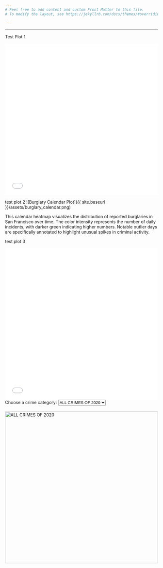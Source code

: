 ```yaml
---
# Feel free to add content and custom Front Matter to this file.
# To modify the layout, see https://jekyllrb.com/docs/themes/#overriding-theme-defaults

---
```

---

Test Plot 1

<div style="width: 100%; height: 500px;">
  <iframe src="{{ site.baseurl }}/assets/burglary_heatmap.html" frameborder="0" width="100%" height="100%"></iframe>
</div>

test plot 2
![Burglary Calendar Plot]({{ site.baseurl }}/assets/burglary_calendar.png)

This calendar heatmap visualizes the distribution of reported burglaries in San Francisco over time. The color intensity represents the number of daily incidents, with darker green indicating higher numbers. Notable outlier days are specifically annotated to highlight unusual spikes in criminal activity.

test plot 3
<div style="width: 100%; height: 500px;">
  <iframe src="{{ site.baseurl }}/assets/crime_growth.html" frameborder="0" width="100%" height="100%"></iframe>
</div>

<div>
  <label for="crime-category-selector">Choose a crime category:</label>
  <select id="crime-category-selector" onchange="updateImage(this.value);">
    <option value="https://mrmustii.github.io/assets/calplots/all_crimes_2020_calplot.png" selected>ALL CRIMES OF 2020</option>
    <option value="https://mrmustii.github.io/assets/calplots/assault_2020_calplot.png">Assault</option>
    <option value="https://mrmustii.github.io/assets/calplots/burglary_2020_calplot.png">Burglary</option>
    <option value="https://mrmustii.github.io/assets/calplots/drug_narcotic_2020_calplot.png">Drugs/Narcotics</option>
    <option value="https://mrmustii.github.io/assets/calplots/larceny_theft_2020_calplot.png">Larceny/Theft</option>
    <option value="https://mrmustii.github.io/assets/calplots/prostitution_2020_calplot.png">Prostitution</option>
    <option value="https://mrmustii.github.io/assets/calplots/robbery_2020_calplot.png">Robbery</option>
    <option value="https://mrmustii.github.io/assets/calplots/stolen_property_2020_calplot.png">Stolen Property</option>
    <option value="https://mrmustii.github.io/assets/calplots/vandalism_2020_calplot.png">Vandalism</option>
    <option value="https://mrmustii.github.io/assets/calplots/vehicle_theft_2020_calplot.png">Vehicle Theft</option>
    <option value="https://mrmustii.github.io/assets/calplots/weapon_laws_2020_calplot.png">Weapon Laws</option>
    <option value="https://mrmustii.github.io/assets/calplots/other_offenses_2020_calplot.png">Other Offenses</option>
    <option value="https://mrmustii.github.io/assets/burglary_calendar.png">Burglary (2018 - 2024)</option>
  </select>
</div>

<div id="crime-category-image" style="margin-top: 20px;">
  <img src="https://mrmustii.github.io/assets/calplots/all_crimes_2020_calplot.png" alt="ALL CRIMES OF 2020" style="width: 100%; max-height: 500px;" id="crime-image">
</div>

<script>
  function updateImage(imageUrl) {
    const imgElement = document.getElementById('crime-image');
    if (imageUrl === "#") {
      imgElement.style.display = "none";
    } else {
      imgElement.src = imageUrl;
      imgElement.style.display = "block";
    }
  }
</script>
